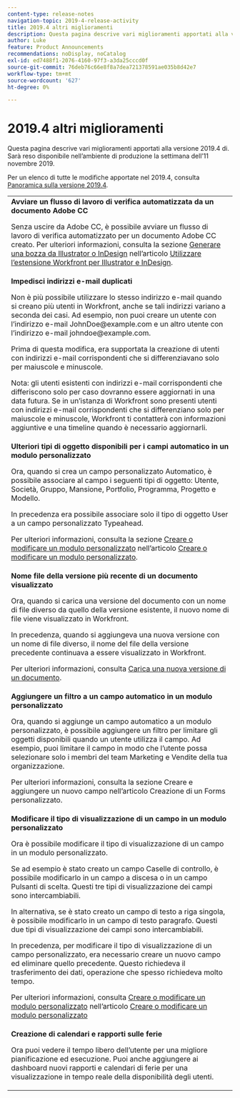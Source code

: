 ```yaml
---
content-type: release-notes
navigation-topic: 2019-4-release-activity
title: 2019.4 altri miglioramenti
description: Questa pagina descrive vari miglioramenti apportati alla versione 2019.4 di. Sarà reso disponibile nell’ambiente di produzione la settimana dell’11 novembre 2019.
author: Luke
feature: Product Announcements
recommendations: noDisplay, noCatalog
exl-id: ed7488f1-2076-4160-97f3-a3da25cccd0f
source-git-commit: 76deb76c66e8f8a7dea721378591ae035b8d42e7
workflow-type: tm+mt
source-wordcount: '627'
ht-degree: 0%

---
```


# 2019.4 altri miglioramenti

Questa pagina descrive vari miglioramenti apportati alla versione 2019.4 di. Sarà reso disponibile nell’ambiente di produzione la settimana dell’11 novembre 2019.

Per un elenco di tutte le modifiche apportate nel 2019.4, consulta [Panoramica sulla versione 2019.4](../../../../product-announcements/product-releases/quarterly-release-archive/2019.4-release-activity/2019.4-release-activity-overview.md).

<table style="table-layout:auto"> 
 <col> 
 <tbody> 
  <tr> 
   <td> <strong>Avviare un flusso di lavoro di verifica automatizzata da un documento Adobe CC</strong> <p>Senza uscire da Adobe CC, è possibile avviare un flusso di lavoro di verifica automatizzato per un documento Adobe CC creato. Per ulteriori informazioni, consulta la sezione <a href="../../../../documents/workfront-for-adobe-creative-cloud/use-wf-adobe-cc.md#generate" class="MCXref xref" xrefformat="{para}">Generare una bozza da Illustrator o InDesign</a> nell’articolo <a href="../../../../documents/workfront-for-adobe-creative-cloud/use-wf-adobe-cc.md" class="MCXref xref" xrefformat="{para}">Utilizzare l’estensione Workfront per Illustrator e InDesign</a>.</p> </td> 
  </tr> 
  <!--
   <tr data-mc-conditions="QuicksilverOrClassic.Draft mode"> 
    <td><strong>Workfront G Suite add-on</strong> <p>Now you can manage Workfront objects directly from Gmail, Google Calendar, and Google Drive.</p> <p>When you open a Workfront notification email, instantly view all information about the associated object and take actions, such as reviewing content or updating a status, without leaving your Inbox.</p> <p>When you open a non-Workfront email:</p> 
     <ul> 
      <li>Convert it into a task or issue.</li> 
      <li>Associate it with a project.</li> 
      <li>Assign it as a work item.</li> 
      <li>Add it to a work item as an update.</li> 
      <li>Upload its attachments to Workfront.</li> 
     </ul> <p>Manage Workfront objects without leaving G Suite:</p> 
     <ul> 
      <li>Post updates and replies to comments.</li> 
      <li>View and manage documents associated with a task or issue.</li> 
     </ul> <p>Access and work with object details:</p> 
     <ul> 
      <li>Read the description</li> 
      <li>View the parent object</li> 
      <li>Change the status</li> 
      <li>Access custom data</li> 
      <li>Mark it as complete.</li> 
     </ul> <p>And access your Workfront Home content, including tasks, issues, approvals, and access requests, without leaving G Suite.</p> <p>For more information, see <a href="../../../../workfront-integrations-and-apps/workfront-for-g-suite/workfront-for-gsuite.md" class="MCXref xref" xrefformat="{para}">Adobe Workfront for G Suite</a>.</p> </td> 
   </tr>
  --> 
  <tr> 
   <td> <strong>Impedisci indirizzi e-mail duplicati</strong> <p>Non è più possibile utilizzare lo stesso indirizzo e-mail quando si creano più utenti in Workfront, anche se tali indirizzi variano a seconda dei casi. Ad esempio, non puoi creare un utente con l’indirizzo e-mail JohnDoe@example.com e un altro utente con l’indirizzo e-mail johndoe@example.com. </p> <p>Prima di questa modifica, era supportata la creazione di utenti con indirizzi e-mail corrispondenti che si differenziavano solo per maiuscole e minuscole. </p> <p>Nota: gli utenti esistenti con indirizzi e-mail corrispondenti che differiscono solo per caso dovranno essere aggiornati in una data futura. Se in un’istanza di Workfront sono presenti utenti con indirizzi e-mail corrispondenti che si differenziano solo per maiuscole e minuscole, Workfront ti contatterà con informazioni aggiuntive e una timeline quando è necessario aggiornarli.</p> </td> 
  </tr> 
  <tr> 
   <td> 
    <div> 
     <strong>Ulteriori tipi di oggetto disponibili per i campi automatico in un modulo personalizzato</strong> 
     <p>Ora, quando si crea un campo personalizzato Automatico, è possibile associare al campo i seguenti tipi di oggetto: Utente, Società, Gruppo, Mansione, Portfolio, Programma, Progetto e Modello.</p> 
     <p>In precedenza era possibile associare solo il tipo di oggetto User a un campo personalizzato Typeahead.</p> 
     <p>Per ulteriori informazioni, consulta la sezione <a href="../../../../administration-and-setup/customize-workfront/create-manage-custom-forms/create-or-edit-a-custom-form.md#create" class="MCXref xref" xrefformat="{para}">Creare o modificare un modulo personalizzato</a> nell’articolo <a href="../../../../administration-and-setup/customize-workfront/create-manage-custom-forms/create-or-edit-a-custom-form.md" class="MCXref xref" xrefformat="{para}">Creare o modificare un modulo personalizzato</a>.</p> 
    </div> </td> 
  </tr> 
  <tr> 
   <td> <strong>Nome file della versione più recente di un documento visualizzato</strong> <p>Ora, quando si carica una versione del documento con un nome di file diverso da quello della versione esistente, il nuovo nome di file viene visualizzato in Workfront.</p> <p>In precedenza, quando si aggiungeva una nuova versione con un nome di file diverso, il nome del file della versione precedente continuava a essere visualizzato in Workfront.</p> <p>Per ulteriori informazioni, consulta <a href="../../../../documents/managing-documents/upload-new-document-version.md" class="MCXref xref" xrefformat="{para}">Carica una nuova versione di un documento</a>.</p> </td> 
  </tr> 
  <tr> 
   <td> <strong>Aggiungere un filtro a un campo automatico in un modulo personalizzato</strong> <p>Ora, quando si aggiunge un campo automatico a un modulo personalizzato, è possibile aggiungere un filtro per limitare gli oggetti disponibili quando un utente utilizza il campo. Ad esempio, puoi limitare il campo in modo che l’utente possa selezionare solo i membri del team Marketing e Vendite della tua organizzazione.</p> <p>Per ulteriori informazioni, consulta la sezione Creare e aggiungere un nuovo campo nell’articolo Creazione di un Forms personalizzato.</p> </td> 
  </tr> 
  <tr> 
   <td> 
    <div> 
     <strong>Modificare il tipo di visualizzazione di un campo in un modulo personalizzato</strong> 
     <p>Ora è possibile modificare il tipo di visualizzazione di un campo in un modulo personalizzato.</p> 
     <p>Se ad esempio è stato creato un campo Caselle di controllo, è possibile modificarlo in un campo a discesa o in un campo Pulsanti di scelta. Questi tre tipi di visualizzazione dei campi sono intercambiabili.</p> 
     <p>In alternativa, se è stato creato un campo di testo a riga singola, è possibile modificarlo in un campo di testo paragrafo. Questi due tipi di visualizzazione dei campi sono intercambiabili.</p> 
     <p>In precedenza, per modificare il tipo di visualizzazione di un campo personalizzato, era necessario creare un nuovo campo ed eliminare quello precedente. Questo richiedeva il trasferimento dei dati, operazione che spesso richiedeva molto tempo.</p> 
     <p>Per ulteriori informazioni, consulta <a href="../../../../administration-and-setup/customize-workfront/create-manage-custom-forms/create-or-edit-a-custom-form.md#create" class="MCXref xref" xrefformat="{para}">Creare o modificare un modulo personalizzato</a> nell’articolo <a href="../../../../administration-and-setup/customize-workfront/create-manage-custom-forms/create-or-edit-a-custom-form.md" class="MCXref xref" xrefformat="{para}">Creare o modificare un modulo personalizzato</a></p> 
    </div> </td> 
  </tr> 
  <tr> 
   <td> 
    <div> 
     <strong>Creazione di calendari e rapporti sulle ferie</strong> 
     <p>Ora puoi vedere il tempo libero dell’utente per una migliore pianificazione ed esecuzione. Puoi anche aggiungere ai dashboard nuovi rapporti e calendari di ferie per una visualizzazione in tempo reale della disponibilità degli utenti.</p> 
    </div> </td> 
  </tr> 
 </tbody> 
</table>
